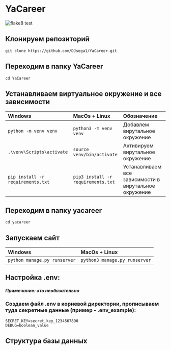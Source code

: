 # YaCareer
![flake8 test]( https://github.com/DJsega1/YaCareer/actions/workflows/django.yml/badge.svg) 

## Клонируем репозиторий
```commandline 
git clone https://github.com/DJsega1/YaCareer.git
```

## Переходим в папку YaCareer
```commandline 
cd YaCareer
```

## Устанавливаем виртуальное окружение и все зависимости
| Windows | MacOs + Linux                            |Обозначение|
| :--------------- | :------------------------------ |:--------------- |
|`python -m venv venv`|`python3 -m venv venv`|Добавлем вирутальное окружение|
|`.\venv\Scripts\activate`|`source venv/bin/activate`| Активируем вирутальное окружение|
|`pip install -r requirements.txt`|`pip3 install -r requirements.txt`| Устанавливаем все зависимости в вирутальное окружение|

## Переходим в папку yacareer
```commandline 
cd yacareer
```

## Запускаем сайт
| Windows | MacOs + Linux                            |
| :--------------- | :------------------------------ |
|`python manage.py runserver`|`python3 manage.py runserver`|


## Настройка .env:
##### Примечание: это необязательно
### Создаем файл .env в корневой директории, прописываем туда секретные данные (пример - .env_example):
```commandline
SECRET_KEY=secret_key_1234567890
DEBUG=boolean_value
```

## Структура базы данных